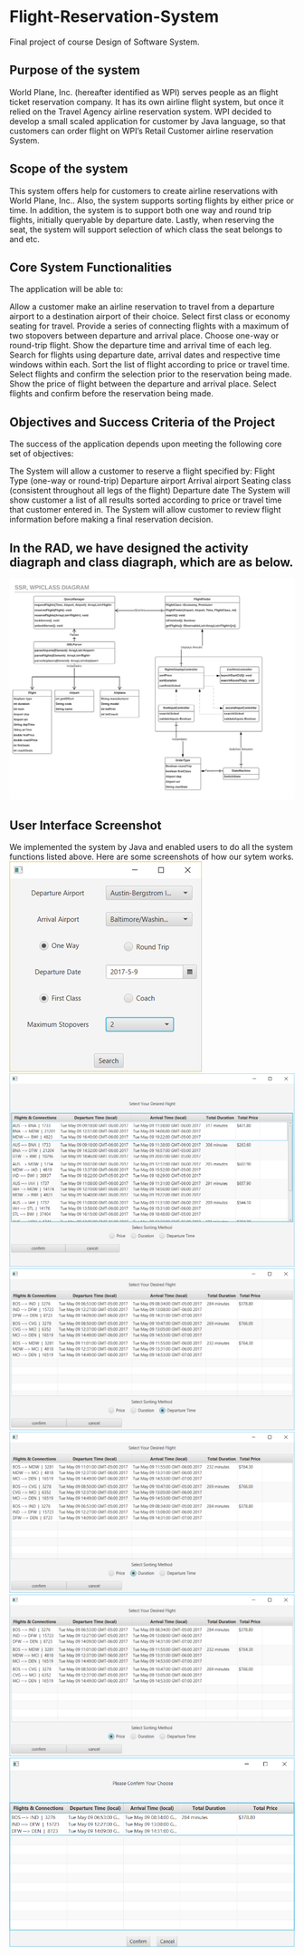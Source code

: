 # Flight-Reservation-System
Final project of course Design of Software System. 

## Purpose of the system
World Plane, Inc. (hereafter identified as WPI) serves people as an flight ticket reservation company. It has its own airline flight system, but once it relied on the Travel Agency airline reservation system. WPI decided to develop a small scaled application for customer by Java language, so that customers can order flight on WPI’s Retail Customer airline reservation System. 

## Scope of the system 
This system offers help for customers to create airline reservations with World Plane, Inc.. Also, the system supports sorting flights by either price or time.  In addition, the system is to support both one way and round trip flights, initially queryable by departure date.  Lastly, when reserving the seat, the system will support selection of which class the seat belongs to and etc.

## Core System Functionalities
The application will be able to:
 
Allow a customer make an airline reservation to travel from a departure airport to a destination airport of their choice.
Select first class or economy seating for travel.
Provide a series of connecting flights with a maximum of two stopovers between departure and arrival place.
Choose one-way or round-trip flight.
Show the departure time and arrival time of each leg.  
Search for flights using departure date, arrival dates and respective time windows within each.
Sort the list of flight according to price or travel time.
Select flights and confirm the selection prior to the reservation being made.
Show the price of flight between the departure and arrival place.
Select flights and confirm before the reservation being made.

##  Objectives and Success Criteria of the Project 
The success of the application depends upon meeting the following core set of objectives:
 
The System will allow a customer  to reserve a flight specified by:
Flight Type (one-way or round-trip)
Departure airport
Arrival airport
Seating class (consistent throughout all legs of the flight)
Departure date
The System will show customer a list of all results sorted according to price or travel time that customer entered in.
The System will allow customer to review flight information before making a final reservation decision.

## In the RAD, we have designed the activity diagraph and class diagraph, which are as below.
![class diagram](https://github.com/duoshyyigirl/Flight-Reservation-System/blob/master/img/Class%20Diagram.png)

## User Interface Screenshot
We implemented the system by Java and enabled users to do all the system functions listed above. Here are some screenshots of how our sytem works.
![User Interface1](https://github.com/duoshyyigirl/Flight-Reservation-System/blob/master/img/userinter1.png)
![User Interface2](https://github.com/duoshyyigirl/Flight-Reservation-System/blob/master/img/user2.png)
![User Interface3](https://github.com/duoshyyigirl/Flight-Reservation-System/blob/master/img/user3.png)
![User Interface4](https://github.com/duoshyyigirl/Flight-Reservation-System/blob/master/img/user4.png)
![User Interface5](https://github.com/duoshyyigirl/Flight-Reservation-System/blob/master/img/user5.png)
![User Interface6](https://github.com/duoshyyigirl/Flight-Reservation-System/blob/master/img/user6.png)






